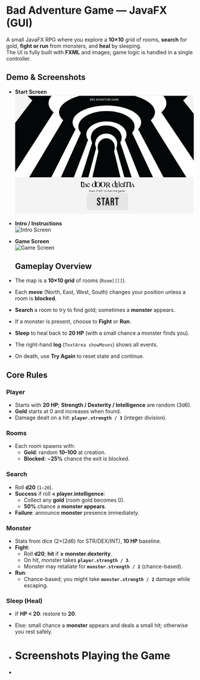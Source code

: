 # Bad Adventure Game — JavaFX (GUI)

A small JavaFX RPG where you explore a **10×10** grid of rooms, **search** for gold, **fight or run** from monsters, and **heal** by sleeping.  
The UI is fully built with **FXML** and images; game logic is handled in a single controller.

## Demo & Screenshots
- **Start Screen**  
  ![Start Screen](./assets/1.png)

- **Intro / Instructions**  
  ![Intro Screen](docs/images/intro-screen.png)

- **Game Screen**  
  ![Game Screen](docs/images/game-screen.png)

  ## Gameplay Overview

- The map is a **10×10 grid** of rooms (`Room[][]`).
- Each **move** (North, East, West, South) changes your position unless a room is **blocked**.
- **Search** a room to try to find gold; sometimes a **monster** appears.
- If a monster is present, choose to **Fight** or **Run**.  
- **Sleep** to heal back to **20 HP** (with a small chance a monster finds you).
- The right-hand **log** (`TextArea showMoves`) shows all events.
- On death, use **Try Again** to reset state and continue.

## Core Rules

### Player
- Starts with **20 HP**; **Strength / Dexterity / Intelligence** are random (3d6).
- **Gold** starts at 0 and increases when found.
- Damage dealt on a hit: **`player.strength / 3`** (integer division).

### Rooms
- Each room spawns with:
  - **Gold**: random **10–100** at creation.
  - **Blocked**: ~**25%** chance the exit is blocked.

### Search
- Roll **d20** (`1–20`).
- **Success** if roll **< player.intelligence**:
  - Collect any **gold** (room gold becomes 0).
  - **50%** chance a **monster appears**.
- **Failure**: announce **monster** presence immediately.

### Monster
- Stats from dice (2×(2d6) for STR/DEX/INT), **10 HP** baseline.
- **Fight**:
  - Roll **d20**; **hit** if **≥ monster.dexterity**.
  - On hit, monster takes **`player.strength / 3`**.
  - Monster may retaliate for **`monster.strength / 2`** (chance-based).
- **Run**:
  - Chance-based; you might take **`monster.strength / 2`** damage while escaping.

### Sleep (Heal)
- If **HP < 20**: restore to **20**.
- Else: small chance a **monster** appears and deals a small hit; otherwise you rest safely.

- # Screenshots Playing the Game
- 
